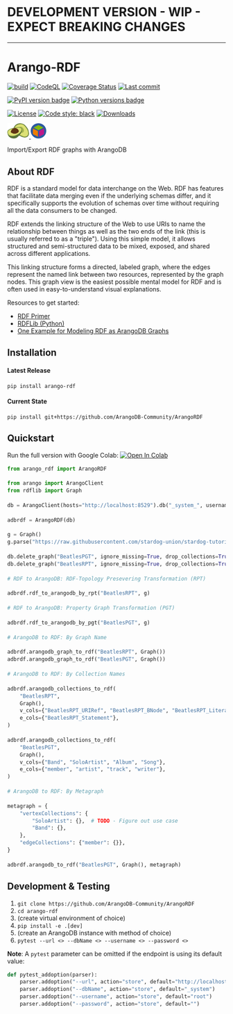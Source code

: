 # DEVELOPMENT VERSION - WIP - EXPECT BREAKING CHANGES
___

# Arango-RDF

[![build](https://github.com/ArangoDB-Community/ArangoRDF/actions/workflows/build.yml/badge.svg?branch=main)](https://github.com/ArangoDB-Community/ArangoRDF/actions/workflows/build.yml)
[![CodeQL](https://github.com/ArangoDB-Community/ArangoRDF/actions/workflows/analyze.yml/badge.svg?branch=main)](https://github.com/ArangoDB-Community/ArangoRDF/actions/workflows/analyze.yml)
[![Coverage Status](https://coveralls.io/repos/github/ArangoDB-Community/ArangoRDF/badge.svg?branch=main)](https://coveralls.io/github/ArangoDB-Community/ArangoRDF?branch=main)
[![Last commit](https://img.shields.io/github/last-commit/ArangoDB-Community/ArangoRDF)](https://github.com/ArangoDB-Community/ArangoRDF/commits/main)

[![PyPI version badge](https://img.shields.io/pypi/v/arango-rdf?color=3775A9&style=for-the-badge&logo=pypi&logoColor=FFD43B)](https://pypi.org/project/arango-rdf/)
[![Python versions badge](https://img.shields.io/pypi/pyversions/arango-rdf?color=3776AB&style=for-the-badge&logo=python&logoColor=FFD43B)](https://pypi.org/project/arango-rdf/)

[![License](https://img.shields.io/github/license/ArangoDB-Community/ArangoRDF?color=9E2165&style=for-the-badge)](https://github.com/ArangoDB-Community/ArangoRDF/blob/main/LICENSE)
[![Code style: black](https://img.shields.io/static/v1?style=for-the-badge&label=code%20style&message=black&color=black)](https://github.com/psf/black)
[![Downloads](https://img.shields.io/badge/dynamic/json?style=for-the-badge&color=282661&label=Downloads&query=total_downloads&url=https://api.pepy.tech/api/projects/arango-rdf)](https://pepy.tech/project/arango-rdf)

<a href="https://www.arangodb.com/" rel="arangodb.com"><img src="https://raw.githubusercontent.com/ArangoDB-Community/ArangoRDF/main/examples/assets/adb_logo.png" width=10%/>
<a href="https://www.w3.org/RDF/" rel="w3.org/RDF"><img src="https://raw.githubusercontent.com/ArangoDB-Community/ArangoRDF/main/examples/assets/rdf_logo.png" width=7% /></a>

Import/Export RDF graphs with ArangoDB

## About RDF

RDF is a standard model for data interchange on the Web. RDF has features that facilitate data merging even if the underlying schemas differ, and it specifically supports the evolution of schemas over time without requiring all the data consumers to be changed.

RDF extends the linking structure of the Web to use URIs to name the relationship between things as well as the two ends of the link (this is usually referred to as a "triple"). Using this simple model, it allows structured and semi-structured data to be mixed, exposed, and shared across different applications.

This linking structure forms a directed, labeled graph, where the edges represent the named link between two resources, represented by the graph nodes. This graph view is the easiest possible mental model for RDF and is often used in easy-to-understand visual explanations.

Resources to get started:
* [RDF Primer](https://www.w3.org/TR/rdf11-concepts/)
* [RDFLib (Python)](https://pypi.org/project/rdflib/)
* [One Example for Modeling RDF as ArangoDB Graphs](https://www.arangodb.com/docs/stable/data-modeling-graphs-from-rdf.html)
## Installation

#### Latest Release
```
pip install arango-rdf
```
#### Current State
```
pip install git+https://github.com/ArangoDB-Community/ArangoRDF
```

##  Quickstart
Run the full version with Google Colab: <a href="https://colab.research.google.com/github/ArangoDB-Community/ArangoRDF/blob/main/examples/ArangoRDF.ipynb" target="_parent"><img src="https://colab.research.google.com/assets/colab-badge.svg" alt="Open In Colab"/></a>

```py
from arango_rdf import ArangoRDF

from arango import ArangoClient
from rdflib import Graph

db = ArangoClient(hosts="http://localhost:8529").db("_system_", username="root", password="")

adbrdf = ArangoRDF(db)

g = Graph()
g.parse("https://raw.githubusercontent.com/stardog-union/stardog-tutorials/master/music/beatles.ttl", format="ttl")

db.delete_graph("BeatlesPGT", ignore_missing=True, drop_collections=True)
db.delete_graph("BeatlesRPT", ignore_missing=True, drop_collections=True)

# RDF to ArangoDB: RDF-Topology Presevering Transformation (RPT)

adbrdf.rdf_to_arangodb_by_rpt("BeatlesRPT", g)

# RDF to ArangoDB: Property Graph Transformation (PGT)

adbrdf.rdf_to_arangodb_by_pgt("BeatlesPGT", g)

# ArangoDB to RDF: By Graph Name

adbrdf.arangodb_graph_to_rdf("BeatlesRPT", Graph())
adbrdf.arangodb_graph_to_rdf("BeatlesPGT", Graph())

# ArangoDB to RDF: By Collection Names

adbrdf.arangodb_collections_to_rdf(
    "BeatlesRPT",
    Graph(),
    v_cols={"BeatlesRPT_URIRef", "BeatlesRPT_BNode", "BeatlesRPT_Literal"},
    e_cols={"BeatlesRPT_Statement"},
)

adbrdf.arangodb_collections_to_rdf(
    "BeatlesPGT",
    Graph(),
    v_cols={"Band", "SoloArtist", "Album", "Song"},
    e_cols={"member", "artist", "track", "writer"},
)

# ArangoDB to RDF: By Metagraph

metagraph = {
    "vertexCollections": {
        "SoloArtist": {},  # TODO - Figure out use case
        "Band": {},
    },
    "edgeCollections": {"member": {}},
}

adbrdf.arangodb_to_rdf("BeatlesPGT", Graph(), metagraph)
```

##  Development & Testing

1. `git clone https://github.com/ArangoDB-Community/ArangoRDF`
2. `cd arango-rdf`
3. (create virtual environment of choice)
4. `pip install -e .[dev]`
5. (create an ArangoDB instance with method of choice)
6. `pytest --url <> --dbName <> --username <> --password <>`

**Note**: A `pytest` parameter can be omitted if the endpoint is using its default value:
```python
def pytest_addoption(parser):
    parser.addoption("--url", action="store", default="http://localhost:8529")
    parser.addoption("--dbName", action="store", default="_system")
    parser.addoption("--username", action="store", default="root")
    parser.addoption("--password", action="store", default="")
```

